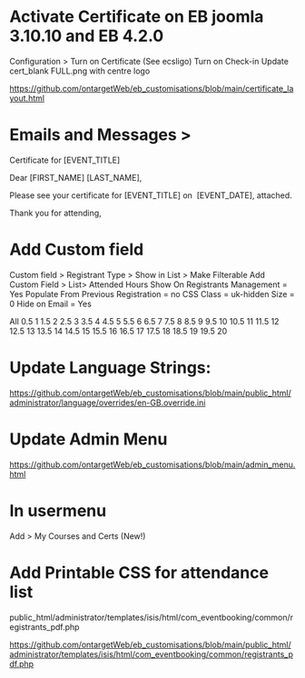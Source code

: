 Activate Certificate on EB joomla 3.10.10 and EB 4.2.0
======================================
Configuration > Turn on Certificate (See ecsligo) Turn on Check-in
Update cert_blank FULL.png with centre logo

https://github.com/ontargetWeb/eb_customisations/blob/main/certificate_layout.html

Emails and Messages > 
======================================
Certificate for [EVENT_TITLE] 

Dear [FIRST_NAME] [LAST_NAME],

Please see your certificate for [EVENT_TITLE] on  [EVENT_DATE], attached.

Thank you for attending,

Add Custom field
======================================
Custom field > Registrant Type >  Show in List > Make Filterable
Add Custom Field > List> Attended Hours
Show On Registrants Management = Yes
Populate From Previous Registration = no
CSS Class = uk-hidden
Size = 0
Hide on Email = Yes

All
0.5
1
1.5
2
2.5
3
3.5
4
4.5
5
5.5
6
6.5
7
7.5
8
8.5
9
9.5
10
10.5
11
11.5
12
12.5
13
13.5
14
14.5
15
15.5
16
16.5
17
17.5
18
18.5
19
19.5
20

Update Language Strings:
======================================
https://github.com/ontargetWeb/eb_customisations/blob/main/public_html/administrator/language/overrides/en-GB.override.ini


Update Admin Menu
======================================
https://github.com/ontargetWeb/eb_customisations/blob/main/admin_menu.html

In usermenu
======================================
Add > My Courses and Certs (New!)


Add Printable CSS for attendance list
======================================
public_html/administrator/templates/isis/html/com_eventbooking/common/registrants_pdf.php

https://github.com/ontargetWeb/eb_customisations/blob/main/public_html/administrator/templates/isis/html/com_eventbooking/common/registrants_pdf.php
